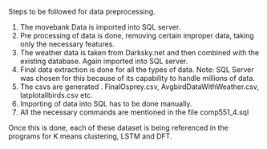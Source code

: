 Steps to be followed for data preprocessing.
1. The movebank Data is imported into SQL server. 
2. Pre processing of data is done, removing certain improper data, taking only the necessary features.
3. The weather data is taken from Darksky.net and then combined with the existing database. Again imported into SQL server.
4. Final data extraction is done for all the types of data.
Note: SQL Server was chosen for this because of its capability to handle millions of data.
5. The csvs are generated . FinalOsprey.csv, AvgbirdDataWithWeather.csv, latplotallbirds.csv etc.
6. Importing of data into SQL has to be done manually.
7. All the necessary commands are mentioned in the file comp551_4.sql

Once this is done, each of these dataset is being referenced in the programs for K means clustering, LSTM and DFT.

